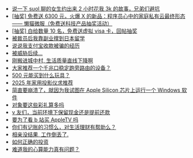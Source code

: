 + [说一下 suol 聊的女生约出来 2 小时花我 3k 的故事，兄弟们避坑](https://www.v2ex.com/t/1125325)
+ [[抽奖] 免费送 6300 元，火爆 X 的新品：程序员心中的家庭私有云最终形态 —— 懒猫微服（免费送科技产品抽奖活动）](https://www.v2ex.com/t/1125323)
+ [[抽奖] 白给数量 10 名，免费送虚拟 visa 卡，回帖抽奖](https://www.v2ex.com/t/1125241)
+ [被裁员后我靠副业撑到日本留学](https://www.v2ex.com/t/1125200)
+ [说说我支付宝收款被骗的经历](https://www.v2ex.com/t/1125306)
+ [被威胁后续...](https://www.v2ex.com/t/1125332)
+ [刚搬进城中村, 生活质量直线下降啊](https://www.v2ex.com/t/1125202)
+ [大家推荐一个千兆口稳定跑旁路由的设备？](https://www.v2ex.com/t/1125198)
+ [500 元能买到什么玩具？](https://www.v2ex.com/t/1125270)
+ [2025 年家用投影仪求推荐](https://www.v2ex.com/t/1125240)
+ [简直要崩溃了，就因为我试图在 Apple Silicon 芯片上运行一个 Windows 软件](https://www.v2ex.com/t/1125283)
+ [对象要这些彩礼算多吗](https://www.v2ex.com/t/1125455)
+ [v 友们，当前环境下保留现金还是提前还款](https://www.v2ex.com/t/1125483)
+ [要为了看 b 站买 AppleTV 吗](https://www.v2ex.com/t/1125295)
+ [你们有记账的习惯么，对生活理财有帮助么？](https://www.v2ex.com/t/1125507)
+ [相亲没结果, 工作倒丢了.](https://www.v2ex.com/t/1125521)
+ [如何正确的投资](https://www.v2ex.com/t/1125365)
+ [难道我的心算能力真有问题？](https://www.v2ex.com/t/1125305)
